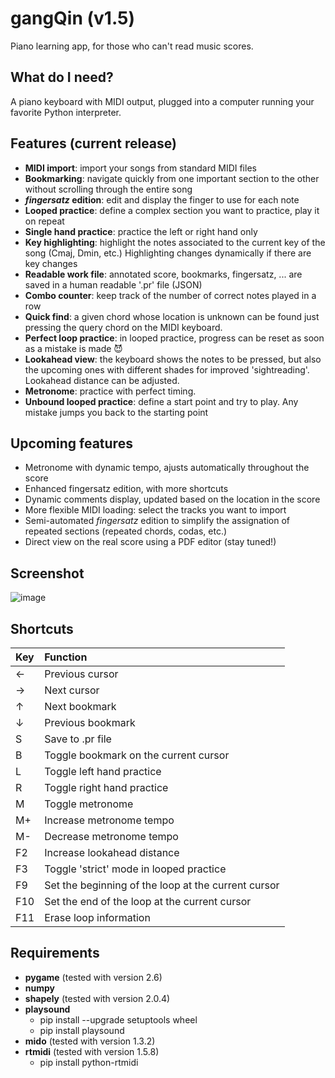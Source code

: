 # gangQin (v1.5)
Piano learning app, for those who can't read music scores.

## What do I need?
A piano keyboard with MIDI output, plugged into a computer running your favorite Python interpreter.

## Features (current release)
- **MIDI import**: import your songs from standard MIDI files
- **Bookmarking**: navigate quickly from one important section to the other without scrolling through the entire song
- **_fingersatz_ edition**: edit and display the finger to use for each note
- **Looped practice**: define a complex section you want to practice, play it on repeat
- **Single hand practice**: practice the left or right hand only
- **Key highlighting**: highlight the notes associated to the current key of the song (Cmaj, Dmin, etc.) Highlighting changes dynamically if there are key changes
- **Readable work file**: annotated score, bookmarks, fingersatz, ... are saved in a human readable '.pr' file (JSON)
- **Combo counter**: keep track of the number of correct notes played in a row
- **Quick find**: a given chord whose location is unknown can be found just pressing the query chord on the MIDI keyboard.
- **Perfect loop practice**: in looped practice, progress can be reset as soon as a mistake is made 😈
- **Lookahead view**: the keyboard shows the notes to be pressed, but also the upcoming ones with different shades for improved 'sightreading'. Lookahead distance can be adjusted.
- **Metronome**: practice with perfect timing.
- **Unbound looped practice**: define a start point and try to play. Any mistake jumps you back to the starting point

## Upcoming features
- Metronome with dynamic tempo, ajusts automatically throughout the score
- Enhanced fingersatz edition, with more shortcuts
- Dynamic comments display, updated based on the location in the score
- More flexible MIDI loading: select the tracks you want to import
- Semi-automated _fingersatz_ edition to simplify the assignation of repeated sections (repeated chords, codas, etc.)
- Direct view on the real score using a PDF editor (stay tuned!)

## Screenshot

![image](https://github.com/user-attachments/assets/0b3f73a9-8bc5-4def-a016-6dabc6d473cd)



## Shortcuts

| Key           | Function      |
|:------------- |:-------------|
| ←             |Previous  cursor|
| →             |Next cursor     |
| ↑             |Next bookmark   |
| ↓             |Previous bookmark|
| S             |Save to .pr file|
| B             |Toggle bookmark on the current cursor|
| L             |Toggle left hand practice|
| R             |Toggle right hand practice|
| M             |Toggle metronome|
| M+            |Increase metronome tempo|
| M-            |Decrease metronome tempo|
| F2            |Increase lookahead distance|
| F3            |Toggle 'strict' mode in looped practice|
| F9            |Set the beginning of the loop at the current cursor|
| F10           |Set the end of the loop at the current cursor|
| F11           |Erase loop information|



## Requirements

- **pygame** (tested with version 2.6)
- **numpy**
- **shapely** (tested with version 2.0.4)
- **playsound**
  - pip install --upgrade setuptools wheel
  - pip install playsound
- **mido** (tested with version 1.3.2)
- **rtmidi** (tested with version 1.5.8)
  - pip install python-rtmidi
